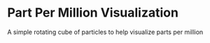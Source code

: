 # Part Per Million Visualization

A simple rotating cube of particles to help visualize parts per million
